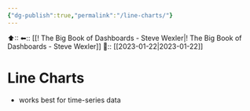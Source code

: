```yaml
---
{"dg-publish":true,"permalink":"/line-charts/"}
---
```



⬆::
⬅:: [[! The Big Book of Dashboards -  Steve Wexler\|! The Big Book of Dashboards -  Steve Wexler]]
📅:: [[2023-01-22\|2023-01-22]]

# Line Charts

 - works best for time-series data
